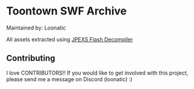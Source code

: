 # Toontown SWF Archive

Maintained by: Loonatic

All assets extracted using [JPEXS Flash Decompiler](https://github.com/jindrapetrik/jpexs-decompiler)

## Contributing

I love CONTRIBUTORS!! If you would like to get involved with this project, please send me a message on Discord (loonatic) :)

